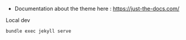 - Documentation about the theme here : https://just-the-docs.com/

Local dev

```bash
bundle exec jekyll serve
```

